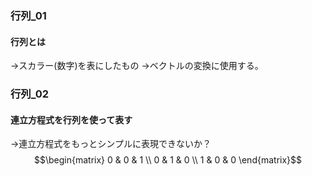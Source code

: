 ### 行列_01
#### 行列とは
→スカラー(数字)を表にしたもの
→ベクトルの変換に使用する。

### 行列_02
#### 連立方程式を行列を使って表す
→連立方程式をもっとシンプルに表現できないか？
$$\begin{matrix}
0 & 0 & 1 \\ 0 & 1 & 0 \\ 1 & 0 & 0
\end{matrix}$$
